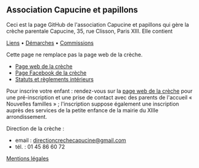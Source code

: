 ## Association Capucine et papillons

Ceci est la page GitHub de l'association Capucine et papillons qui gère la crèche parentale Capucine, 35, rue Clisson, Paris XIII. Elle contient 

[Liens](liens) • [Démarches](demarches) • [Commissions](#)

Cette page ne remplace pas la page web de la crèche.

* [Page web de la crèche](https://sites.google.com/site/crechecapucinepapillons/home)
* [Page Facebook de la crèche](https://www.facebook.com/capucineetpapillons)
* [Statuts et règlements intérieurs](https://crechecapucine.github.io/documents/)

Pour inscrire votre enfant : rendez-vous sur la [page web de la crèche](https://sites.google.com/site/crechecapucinepapillons/home) pour une pré-inscription et une prise de contact avec des parents de l'accueil « Nouvelles familles » ; l'inscription suppose également une inscription auprès des services de la petite enfance de la mairie du XIIIe arrondissement.

Direction de la crèche :

* email : directioncrechecapucine@gmail.com
* tél. : 01 45 86 60 72

[Mentions légales](https://sites.google.com/site/crechecapucinepapillons/mentions-legales)
